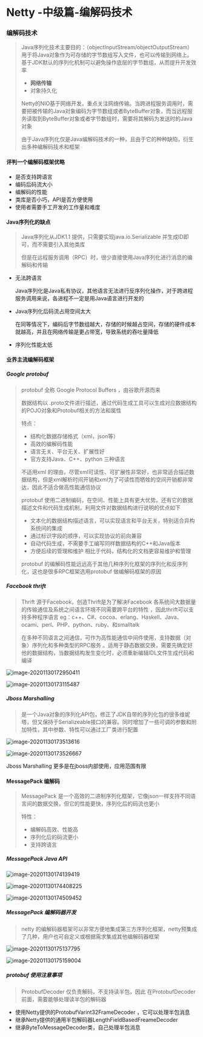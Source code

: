 # Netty -中级篇-编解码技术

### 编解码技术

> Java序列化技术主要目的：（objectInputStream/objectOutputStream）用于将Java对象作为可存储的字节数组写入文件，也可以传输到网络上。基于JDK默认的序列化机制可以避免操作底层的字节数组，从而提升开发效率
>
> - **网络传输**
> - 对象持久化
>
> Netty的NIO基于网络开发，重点关注网络传输。当跨进程服务调用时，需要把被传输的Java对象编码为字节数组或者ByteBuffer对象，而当远程服务读取到ByteBuffer对象或者字节数组时，需要将其解码为发送时的Java对象
>
> 由于Java序列化仅是Java编解码技术的一种，且由于它的种种缺陷，衍生出多种编解码技术和框架

#### 评判一个编解码框架优略

- 是否支持跨语言
- 编码后码流大小
- 编解码的性能
- 类库是否小巧，API是否方便使用
- 使用者需要手工开发的工作量和难度

#### Java序列化的缺点

> Java序列化从JDK1.1 提供，只需要实现java.io.Serializable 并生成ID即可，而不需要引入其他类库
>
> 但是在远程服务调用（RPC）时，很少直接使用Java序列化进行消息的编解码和传输

- 无法跨语言

  Java序列化是Java私有协议，其他语言无法进行反序列化操作，对于跨进程服务调用来说，各进程不一定是用Java语言进行开发的

- Java序列化后码流占用空间太大

  在同等情况下，编码后字节数组越大，存储的时候越占空间，存储的硬件成本就越高，并且在网络传输是更占带宽，导致系统的吞吐量降低

- 序列化性能太低

#### 业界主流编解码框架

##### Google protobuf

> protobuf 全称 Google Protocol Buffers ，由谷歌开源而来
>
> 数据结构以 .proto文件进行描述，通过代码生成工具可以生成对应数据结构的POJO对象和Protobuf相关的方法和属性
>
> 特点：
>
> - 结构化数据存储格式（xml，json等）
> - 高效的编解码性能
> - 语言无关、平台无关、扩展性好
> - 官方支持Java、C++、python 三种语言
>
> 不适用xml 的理由，尽管xml可读性、可扩展性非常好，也非常适合描述数据结构，但是xml解析时间开销和xml为了可读性而牺牲的空间开销都非常达，因此不适合做高性能通信协议
>
> protobuf 使用二进制编码，在空间、性能上具有更大优势。还有它的数据描述文件和代码生成机制，利用文件对数据结构进行说明的优点如下
>
> - 文本化的数据结构描述语言，可以实现语言和平台无关，特别适合异构系统间的集成
> - 通过标识字段的顺序，可以实现协议的前向兼容
> - 自动代码生成，不需要手工编写同样数据结构的C++和Java版本
> - 方便后续的管理和维护 相比于代码，结构化的文档更容易维护和管理
>
> protobuf 的编解码性能远远高于其他几种序列化框架的序列化和反序列化，这也是很多RPC框架选用protobuf 做编解码框架的原因

##### Facebook thrift

> Thrift 源于Facebook，创造Thrift是为了解决Facebook 各系统间大数据量的传输通信及系统之间语言环境不同需要跨平台的特性 ，因此thrift可以支持多种程序语言 eg：c++、C#、cocoa、erlang、Haskell、Java、ocami、perl、PHP、python、ruby、和smalltalk
>
> 在多种不同语言之间通信，可作为高性能通信中间件使用，支持数据（对象）序列化和多种类型的RPC服务 。适用于静态数据交换，需要先确定好他的数据结构，当数据结构发生变化时，必须重新编辑IDL文件生成代码和编译

![image-20201130172950411](../_media/image-20201130172950411.png)

![image-20201130173115487](../_media/image-20201130173115487.png)

##### Jboss Marshalling 

> 是一个Java对象的序列化API包，修正了JDK自带的序列化包的很多维妮塔，但又保持于Serializeable接口的兼容。同时增加了一些可调的参数和附加特性，其中参数、特性可以通过工厂类进行配置

![image-20201130173513616](../_media/image-20201130173513616.png)

![image-20201130173526667](../_media/image-20201130173526667.png)

Jboss Marshalling  更多是在jboss内部使用，应用范围有限

#### MessagePack 编解码

> MessagePack  是一个高效的二进制序列化框架，它像json一样支持不同语言间的数据交换，但它的性能更快，序列化后的码流也更小
>
> 特性：
>
> - 编解码高效、性能高
> - 序列化后的码流更小
> - 支持跨语言

##### MessagePack  Java API 

![image-20201130174139419](../_media/image-20201130174139419.png)

![image-20201130174408225](../_media/image-20201130174408225.png)

![image-20201130174509452](../_media/image-20201130174509452.png)

##### MessagePack  编解码器开发

> netty 的编解码器框架可以非常方便地集成第三方序列化框架，netty预集成了几种，用户也可自定义或根据需求集成其他编解码器框架
>
> 

![image-20201130175137795](../_media/image-20201130175137795.png)

![image-20201130175159004](../_media/image-20201130175159004.png)

##### protobuf 使用注意事项

> ProtobufDecoder 仅负责解码，不支持读半包，因此 在ProtobufDecoder前面，需要能够处理读半包的解码器

- 使用Netty提供的ProtobufVarint32FrameDecoder ，它可以处理半包消息
- 继承Netty提供的通用半包解码器LengthFieldBasedFreameDecoder
- 继承ByteToMessageDecoder类，自己处理半包消息

